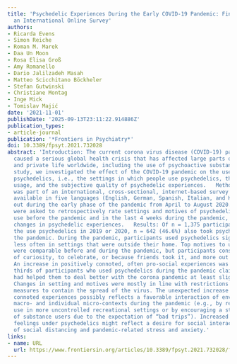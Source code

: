 ```yaml
---
title: 'Psychedelic Experiences During the Early COVID-19 Pandemic: Findings From
  an International Online Survey'
authors:
- Ricarda Evens
- Simon Reiche
- Roman M. Marek
- Daa Un Moon
- Rosa Elisa Groß
- Amy Romanello
- Dario Jalilzadeh Masah
- Matteo Scicchitano Böckheler
- Stefan Gutwinski
- Christiane Montag
- Inge Mick
- Tomislav Majić
date: '2021-11-01'
publishDate: '2025-09-13T23:11:22.914886Z'
publication_types:
- article-journal
publication: '*Frontiers in Psychiatry*'
doi: 10.3389/fpsyt.2021.732028
abstract: 'Introduction: The current corona virus disease (COVID-19) pandemic has
  caused a serious global health crisis that has affected large parts of the public
  and private life worldwide, including the use of psychoactive substances. In this
  study, we investigated the effect of the COVID-19 pandemic on the use of serotonergic
  psychedelics, i.e., the settings in which people use psychedelics, the motives of
  usage, and the subjective quality of psychedelic experiences.   Methods: The study
  was part of an international, cross-sectional, internet-based survey ( N = 5,049)
  available in five languages (English, German, Spanish, Italian, and Korean) carried
  out during the early phase of the pandemic from April to August 2020. Participants
  were asked to retrospectively rate settings and motives of psychedelic substance
  use before the pandemic and in the last 4 weeks during the pandemic, as well as
  changes in psychedelic experiences.   Results: Of n = 1,375 participants that reported
  the use psychedelics in 2019 or 2020, n = 642 (46.6%) also took psychedelics during
  the pandemic. During the pandemic, participants used psychedelics significantly
  less often in settings that were outside their home. Top motives to use psychedelics
  were comparable before and during the pandemic, but participants consumed less out
  of curiosity, to celebrate, or because friends took it, and more out of boredom.
  An increase in positively connoted, often pro-social experiences was observed. Two
  thirds of participants who used psychedelics during the pandemic claimed that psychedelics
  had helped them to deal better with the corona pandemic at least slightly.   Discussion:
  Changes in setting and motives were mostly in line with restrictions caused by control
  measures to contain the spread of the virus. The unexpected increase in positively
  connoted experiences possibly reflects a favorable interaction of environmental
  macro- and individual micro-contexts during the pandemic (e.g., by reducing the
  use in more uncontrolled recreational settings or by encouraging a strong self-selection
  of substance users due to the expectation of “bad trips”). Increased pro-social
  feelings under psychedelics might reflect a desire for social interactions in times
  of social distancing and pandemic-related stress and anxiety.'
links:
- name: URL
  url: https://www.frontiersin.org/articles/10.3389/fpsyt.2021.732028/full
---
```

